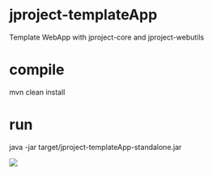 # jproject-templateApp
Template WebApp with jproject-core and jproject-webutils

# compile
mvn clean install

# run
java -jar target/jproject-templateApp-standalone.jar


[![](https://jitpack.io/v/acurci/jproject-templateApp.svg)](https://jitpack.io/#acurci/jproject-templateApp)

